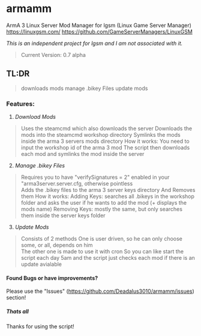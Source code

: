 # armamm
ArmA 3 Linux Server Mod Manager for lgsm (Linux Game Server Manager)
https://linuxgsm.com/
https://github.com/GameServerManagers/LinuxGSM

*This is an independent project for lgsm and I am not associated with it.*

> Current Version: 0.7 alpha

## TL:DR

> downloads mods 
> manage .bikey Files
> update mods

### Features:

1. *Download Mods* 
> Uses the steamcmd which also downloads the server
> Downloads the mods into the steamcmd workshop directory
> Symlinks the mods inside the arma 3 servers mods directory
> How it works:
> You need to input the workshop id of the arma 3 mod
> The script then downloads each mod and symlinks the mod inside the server

2. *Manage .bikey Files*
> Requires you to have "verifySignatures = 2" enabled in your "arma3server.server.cfg, otherwise pointless  
> Adds the .bikey files to the arma 3 server keys directory
> And Removes them
> How it works:
> Adding Keys: searches all .bikeys in the workshop folder and asks the user if he wants to add the mod (+ displays the mods name)
> Removing Keys: mostly the same, but only searches them inside the server keys folder

3. *Update Mods*
> Consists of 2 methods 
> One is user driven, so he can only choose some, or all, depends on him  
> The other one is made to use it with cron
> So you can like start the script each day 5am and the script just checks each mod if there is an update avialable

#### Found Bugs or have improvements?

Please use the "Issues" (https://github.com/Deadalus3010/armamm/issues) section!

##### Thats all

Thanks for using the script!
